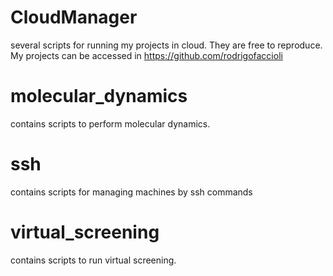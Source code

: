 CloudManager
============
several scripts for running my projects in cloud. They are free to reproduce.
My projects can be accessed in https://github.com/rodrigofaccioli


molecular_dynamics
==================
contains scripts to perform molecular dynamics.

ssh
===
contains scripts for managing machines by ssh commands

virtual_screening
=================
contains scripts to run virtual screening.
